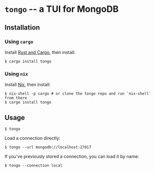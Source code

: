 # `tongo` -- a TUI for MongoDB

## Installation

### Using `cargo`

Install [Rust and Cargo](https://doc.rust-lang.org/cargo/getting-started/installation.html), then install:
```shell
$ cargo install tongo
```

### Using `nix`

Install [Nix](https://nixos.org/), then install:
```shell
$ nix-shell -p cargo # or clone the tongo repo and run `nix-shell` from there
$ cargo install tongo
```

## Usage

```shell
$ tongo 
```

Load a connection directly:
```shell
$ tongo --url mongodb://localhost:27017 
```

If you've previously stored a connection, you can load it by name:
```shell
$ tongo --connection local
```

